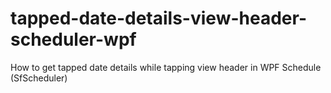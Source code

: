 # tapped-date-details-view-header-scheduler-wpf
How to get tapped date details while tapping view header in WPF Schedule (SfScheduler)
